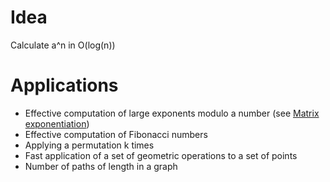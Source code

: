 # Idea

Calculate a^n in O(log(n))

# Applications
- Effective computation of large exponents modulo a number
(see [Matrix exponentiation](./../../Math/Matrix%20exponentiation/))
- Effective computation of Fibonacci numbers
- Applying a permutation k times
- Fast application of a set of geometric operations to a set of points
- Number of paths of length  in a graph